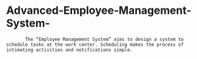 # Advanced-Employee-Management-System-
           The “Employee Management System” aims to design a system to schedule tasks at the work center. Scheduling makes the process of intimating activities and notifications simple. 
